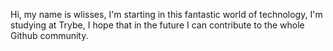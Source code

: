 Hi, my name is wlisses, I'm starting in this fantastic
world of technology, I'm studying at Trybe, I hope
that in the future I can contribute to the whole Github
community.

